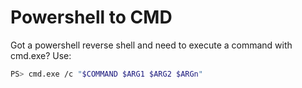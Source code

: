 # Powershell to CMD

Got a powershell reverse shell and need to execute a command with cmd.exe? Use:

```bash
PS> cmd.exe /c "$COMMAND $ARG1 $ARG2 $ARGn"
```

